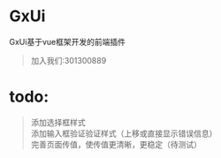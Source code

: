 # GxUi
GxUi基于vue框架开发的前端插件

>加入我们:301300889

# todo:
>添加选择框样式  
>添加输入框验证验证样式（上移或直接显示错误信息）  
>完善页面传值，使传值更清晰，更稳定（待测试）